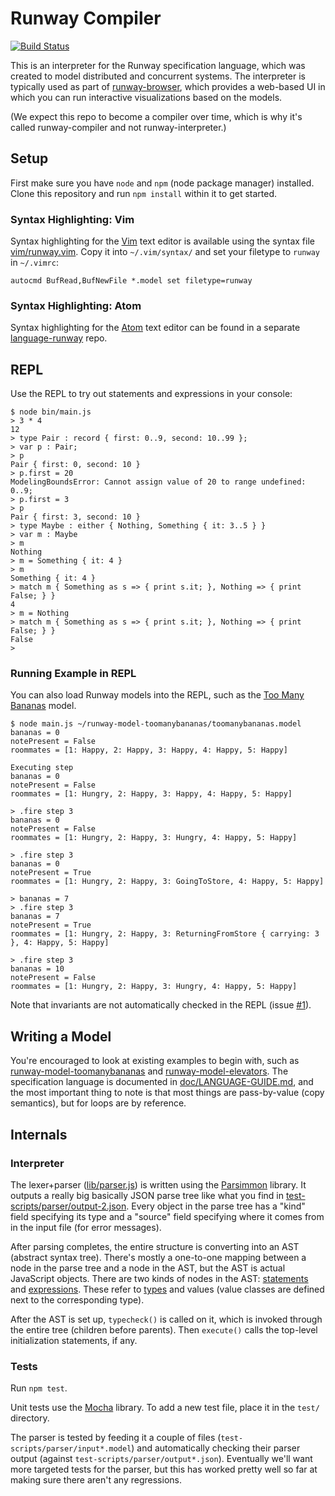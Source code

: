 # Runway Compiler

[![Build Status](https://travis-ci.org/salesforce/runway-compiler.svg?branch=master)](https://travis-ci.org/salesforce/runway-compiler)

This is an interpreter for the Runway specification language, which was created
to model distributed and concurrent systems. The interpreter is typically used
as part of [runway-browser](https://github.com/salesforce/runway-browser),
which provides a web-based UI in which you can run interactive visualizations
based on the models.

(We expect this repo to become a compiler over time, which is why it's called
runway-compiler and not runway-interpreter.)


## Setup

First make sure you have `node` and `npm` (node package manager) installed.
Clone this repository and run `npm install` within it to get started.

### Syntax Highlighting: Vim

Syntax highlighting for the [Vim](http://www.vim.org) text editor is available
using the syntax file [vim/runway.vim](vim/runway.vim). Copy it into
`~/.vim/syntax/` and set your filetype to `runway` in `~/.vimrc`:

    autocmd BufRead,BufNewFile *.model set filetype=runway

### Syntax Highlighting: Atom

Syntax highlighting for the [Atom](https://atom.io) text editor can be found in
a separate [language-runway](https://github.com/salesforce/language-runway)
repo.


## REPL

Use the REPL to try out statements and expressions in your console:

    $ node bin/main.js
    > 3 * 4
    12
    > type Pair : record { first: 0..9, second: 10..99 };
    > var p : Pair;
    > p
    Pair { first: 0, second: 10 }
    > p.first = 20
    ModelingBoundsError: Cannot assign value of 20 to range undefined: 0..9;
    > p.first = 3
    > p
    Pair { first: 3, second: 10 }
    > type Maybe : either { Nothing, Something { it: 3..5 } }
    > var m : Maybe
    > m
    Nothing
    > m = Something { it: 4 }
    > m
    Something { it: 4 }
    > match m { Something as s => { print s.it; }, Nothing => { print False; } }
    4
    > m = Nothing
    > match m { Something as s => { print s.it; }, Nothing => { print False; } }
    False
    >


### Running Example in REPL

You can also load Runway models into the REPL, such as the [Too Many
Bananas](https://github.com/salesforce/runway-model-toomanybananas/) model.

    $ node main.js ~/runway-model-toomanybananas/toomanybananas.model
    bananas = 0
    notePresent = False
    roommates = [1: Happy, 2: Happy, 3: Happy, 4: Happy, 5: Happy]

    Executing step
    bananas = 0
    notePresent = False
    roommates = [1: Hungry, 2: Happy, 3: Happy, 4: Happy, 5: Happy]

    > .fire step 3
    bananas = 0
    notePresent = False
    roommates = [1: Hungry, 2: Happy, 3: Hungry, 4: Happy, 5: Happy]

    > .fire step 3
    bananas = 0
    notePresent = True
    roommates = [1: Hungry, 2: Happy, 3: GoingToStore, 4: Happy, 5: Happy]

    > bananas = 7
    > .fire step 3
    bananas = 7
    notePresent = True
    roommates = [1: Hungry, 2: Happy, 3: ReturningFromStore { carrying: 3 }, 4: Happy, 5: Happy]

    > .fire step 3
    bananas = 10
    notePresent = False
    roommates = [1: Hungry, 2: Happy, 3: Hungry, 4: Happy, 5: Happy]

Note that invariants are not automatically checked in the REPL
(issue [#1](/salesforce/runway-compiler/issues/1)).


## Writing a Model

You're encouraged to look at existing examples to begin with, such as
[runway-model-toomanybananas](https://github.com/salesforce/runway-model-toomanybananas)
and
[runway-model-elevators](https://github.com/salesforce/runway-model-elevators).
The specification language is documented in
[doc/LANGUAGE-GUIDE.md](doc/LANGUAGE-GUIDE.md), and the most important thing to
note is that most things are pass-by-value (copy semantics), but for loops are
by reference.

## Internals

### Interpreter

The lexer+parser ([lib/parser.js](lib/parser.js)) is written using the
[Parsimmon](https://github.com/jneen/parsimmon) library. It outputs a really
big basically JSON parse tree like what you find in
[test-scripts/parser/output-2.json](test-scripts/parser/output-2.json).
Every object in the
parse tree has a "kind" field specifying its type and a "source" field
specifying where it comes from in the input file (for error messages).

After parsing completes, the entire structure is converting into an AST
(abstract syntax tree). There's mostly a one-to-one mapping between a node in
the parse tree and a node in the AST, but the AST is actual JavaScript objects.
There are two kinds of nodes in the AST: [statements](lib/statements/) and
[expressions](lib/expressions/). These refer to [types](lib/types/) and values
(value classes are defined next to the corresponding type).

After the AST is set up, `typecheck()` is called on it, which is invoked
through the entire tree (children before parents). Then `execute()` calls the
top-level initialization statements, if any.

### Tests

Run `npm test`.

Unit tests use the [Mocha](https://mochajs.org/) library.  To add a new test
file, place it in the `test/` directory.

The parser is tested by feeding it a couple of files
(`test-scripts/parser/input*.model`) and automatically checking their parser output
(against `test-scripts/parser/output*.json`). Eventually we'll want more targeted tests
for the parser, but this has worked pretty well so far at making sure there
aren't any regressions.
